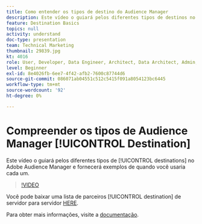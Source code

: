 ```yaml
---
title: Como entender os tipos de destino do Audience Manager
description: Este vídeo o guiará pelos diferentes tipos de destinos no Adobe Audience Manager e fornecerá exemplos de quando você usaria cada um.
feature: Destination Basics
topics: null
activity: understand
doc-type: presentation
team: Technical Marketing
thumbnail: 29839.jpg
kt: 4016
role: User, Developer, Data Engineer, Architect, Data Architect, Admin, Leader
level: Beginner
exl-id: 8e4026fb-6ee7-4f42-afb2-7600c87744d6
source-git-commit: 086071ab04551c512c5415f091a8054123bc6445
workflow-type: tm+mt
source-wordcount: '92'
ht-degree: 0%

---
```


# Compreender os tipos de Audience Manager [!UICONTROL Destination]

Este vídeo o guiará pelos diferentes tipos de [!UICONTROL destinations] no Adobe Audience Manager e fornecerá exemplos de quando você usaria cada um.

>[!VIDEO](https://video.tv.adobe.com/v/29839/?quality=12)

Você pode baixar uma lista de parceiros [!UICONTROL destination] de servidor para servidor [HERE](https://docs.adobe.com/help/en/audience-manager/user-guide/overview/gdpr/assets/AAM-Partners-October2019.xlsx).

Para obter mais informações, visite a [documentação](https://experienceleague.adobe.com/docs/audience-manager/user-guide/features/destinations/destinations.html).

